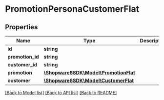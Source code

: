 # PromotionPersonaCustomerFlat

## Properties
Name | Type | Description | Notes
------------ | ------------- | ------------- | -------------
**id** | **string** |  | [optional] 
**promotion_id** | **string** |  | 
**customer_id** | **string** |  | 
**promotion** | [**\Shopware6SDK\Model\PromotionFlat**](PromotionFlat.md) |  | [optional] 
**customer** | [**\Shopware6SDK\Model\CustomerFlat**](CustomerFlat.md) |  | [optional] 

[[Back to Model list]](../../README.md#documentation-for-models) [[Back to API list]](../../README.md#documentation-for-api-endpoints) [[Back to README]](../../README.md)

